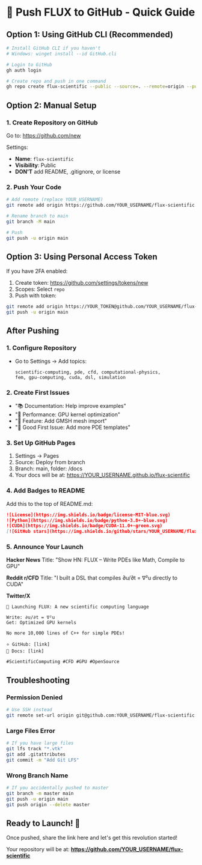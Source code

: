 # 🚀 Push FLUX to GitHub - Quick Guide

## Option 1: Using GitHub CLI (Recommended)
```bash
# Install GitHub CLI if you haven't
# Windows: winget install --id GitHub.cli

# Login to GitHub
gh auth login

# Create repo and push in one command
gh repo create flux-scientific --public --source=. --remote=origin --push
```

## Option 2: Manual Setup

### 1. Create Repository on GitHub
Go to: https://github.com/new

Settings:
- **Name**: `flux-scientific` 
- **Visibility**: Public
- **DON'T** add README, .gitignore, or license

### 2. Push Your Code
```bash
# Add remote (replace YOUR_USERNAME)
git remote add origin https://github.com/YOUR_USERNAME/flux-scientific.git

# Rename branch to main
git branch -M main

# Push
git push -u origin main
```

## Option 3: Using Personal Access Token
If you have 2FA enabled:

1. Create token: https://github.com/settings/tokens/new
2. Scopes: Select `repo`
3. Push with token:
```bash
git remote add origin https://YOUR_TOKEN@github.com/YOUR_USERNAME/flux-scientific.git
git push -u origin main
```

## After Pushing

### 1. Configure Repository
- Go to Settings → Add topics:
  ```
  scientific-computing, pde, cfd, computational-physics, 
  fem, gpu-computing, cuda, dsl, simulation
  ```

### 2. Create First Issues
- "📚 Documentation: Help improve examples"
- "🚀 Performance: GPU kernel optimization" 
- "🎯 Feature: Add GMSH mesh import"
- "👋 Good First Issue: Add more PDE templates"

### 3. Set Up GitHub Pages
1. Settings → Pages
2. Source: Deploy from branch
3. Branch: main, folder: /docs
4. Your docs will be at: https://YOUR_USERNAME.github.io/flux-scientific

### 4. Add Badges to README
Add this to the top of README.md:
```markdown
![License](https://img.shields.io/badge/license-MIT-blue.svg)
![Python](https://img.shields.io/badge/python-3.8+-blue.svg)
![CUDA](https://img.shields.io/badge/CUDA-11.0+-green.svg)
[![GitHub stars](https://img.shields.io/github/stars/YOUR_USERNAME/flux-scientific.svg)](https://github.com/YOUR_USERNAME/flux-scientific/stargazers)
```

### 5. Announce Your Launch

**Hacker News**
Title: "Show HN: FLUX – Write PDEs like Math, Compile to GPU"

**Reddit r/CFD**
Title: "I built a DSL that compiles ∂u/∂t = ∇²u directly to CUDA"

**Twitter/X**
```
🚀 Launching FLUX: A new scientific computing language

Write: ∂u/∂t = ∇²u
Get: Optimized GPU kernels

No more 10,000 lines of C++ for simple PDEs!

⭐ GitHub: [link]
📖 Docs: [link]

#ScientificComputing #CFD #GPU #OpenSource
```

## Troubleshooting

### Permission Denied
```bash
# Use SSH instead
git remote set-url origin git@github.com:YOUR_USERNAME/flux-scientific.git
```

### Large Files Error
```bash
# If you have large files
git lfs track "*.vtk"
git add .gitattributes
git commit -m "Add Git LFS"
```

### Wrong Branch Name
```bash
# If you accidentally pushed to master
git branch -m master main
git push -u origin main
git push origin --delete master
```

## Ready to Launch! 🎉

Once pushed, share the link here and let's get this revolution started!

Your repository will be at:
**https://github.com/YOUR_USERNAME/flux-scientific**